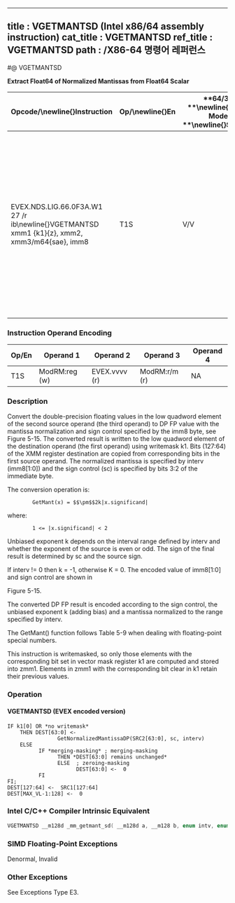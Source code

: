 ----------------------------
title : VGETMANTSD (Intel x86/64 assembly instruction)
cat_title : VGETMANTSD
ref_title : VGETMANTSD
path : /X86-64 명령어 레퍼런스
----------------------------
#@ VGETMANTSD

**Extract Float64 of Normalized Mantissas from Float64 Scalar**

|**Opcode/**\newline{}**Instruction**|**Op/**\newline{}**En**|**64/32 **\newline{}**bit Mode **\newline{}**Support**|**CPUID **\newline{}**Feature **\newline{}**Flag**|**Description**|
|------------------------------------|-----------------------|------------------------------------------------------|--------------------------------------------------|---------------|
|EVEX.NDS.LIG.66.0F3A.W1 27 /r ib\newline{}VGETMANTSD xmm1 {k1}{z}, xmm2, xmm3/m64{sae}, imm8|T1S|V/V|AVX512F|Extract the normalized mantissa of the low float64 element in xmm3/m64 using imm8 for sign control and mantissa interval normalization. Store the mantissa to xmm1 under the writemask k1 and merge with the other elements of xmm2.|
### Instruction Operand Encoding


|Op/En|Operand 1|Operand 2|Operand 3|Operand 4|
|-----|---------|---------|---------|---------|
|T1S|ModRM:reg (w)|EVEX.vvvv (r)|ModRM:r/m (r)|NA|
### Description


Convert the double-precision floating values in the low quadword element of the second source operand (the third operand) to DP FP value with the mantissa normalization and sign control specified by the imm8 byte, see Figure 5-15. The converted result is written to the low quadword element of the destination operand (the first operand) using writemask k1. Bits (127:64) of the XMM register destination are copied from corresponding bits in the first source operand. The normalized mantissa is specified by interv (imm8[1:0]) and the sign control (sc) is specified by bits 3:2 of the immediate byte. 

The conversion operation is:

            GetMant(x) = $$\pm$$2k|x.significand|

where:

            1 <= |x.significand| < 2

Unbiased exponent k depends on the interval range defined by interv and whether the exponent of the source is even or odd. The sign of the final result is determined by sc and the source sign.

If interv != 0 then k = -1, otherwise K = 0. The encoded value of imm8[1:0] and sign control are shown in 

Figure 5-15.

The converted DP FP result is encoded according to the sign control, the unbiased exponent k (adding bias) and a mantissa normalized to the range specified by interv.

The GetMant() function follows Table 5-9 when dealing with floating-point special numbers.

This instruction is writemasked, so only those elements with the corresponding bit set in vector mask register k1 are computed and stored into zmm1. Elements in zmm1 with the corresponding bit clear in k1 retain their previous values.


### Operation
#### VGETMANTSD (EVEX encoded version) 
```info-verb
IF k1[0] OR *no writemask*
    THEN DEST[63:0] <- 
                GetNormalizedMantissaDP(SRC2[63:0], sc, interv)
    ELSE 
          IF *merging-masking* ; merging-masking
                THEN *DEST[63:0] remains unchanged*
                ELSE  ; zeroing-masking
                      DEST[63:0]  <-  0
          FI
FI;
DEST[127:64]  <-  SRC1[127:64] 
DEST[MAX_VL-1:128] <-   0
```

### Intel C/C++ Compiler Intrinsic Equivalent

```cpp
VGETMANTSD __m128d _mm_getmant_sd( __m128d a, __m128 b, enum intv, enum sgn);VGETMANTSD __m128d _mm_mask_getmant_sd(__m128d s, __mmask8 k, __m128d a, __m128d b, enum intv, enum sgn);VGETMANTSD __m128d _mm_maskz_getmant_sd( __mmask8 k, __m128 a, __m128d b, enum intv, enum sgn);VGETMANTSD __m128d _mm_getmant_round_sd( __m128d a, __m128 b, enum intv, enum sgn, int r);VGETMANTSD __m128d _mm_mask_getmant_round_sd(__m128d s, __mmask8 k, __m128d a, __m128d b, enum intv, enum sgn, int r);VGETMANTSD __m128d _mm_maskz_getmant_round_sd( __mmask8 k, __m128d a, __m128d b, enum intv, enum sgn, int r);
```
### SIMD Floating-Point Exceptions


Denormal, Invalid

### Other Exceptions


See Exceptions Type E3.

